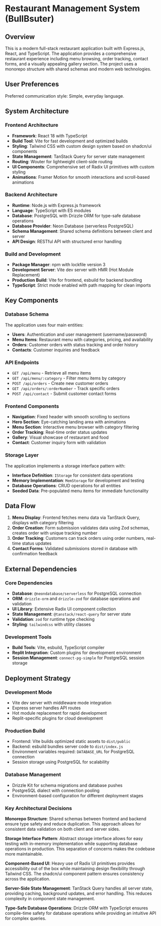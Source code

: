 # Restaurant Management System (BullBsuter)

## Overview

This is a modern full-stack restaurant application built with Express.js, React, and TypeScript. The application provides a comprehensive restaurant experience including menu browsing, order tracking, contact forms, and a visually appealing gallery section. The project uses a monorepo structure with shared schemas and modern web technologies.

## User Preferences

Preferred communication style: Simple, everyday language.

## System Architecture

### Frontend Architecture
- **Framework**: React 18 with TypeScript
- **Build Tool**: Vite for fast development and optimized builds
- **Styling**: Tailwind CSS with custom design system based on shadcn/ui components
- **State Management**: TanStack Query for server state management
- **Routing**: Wouter for lightweight client-side routing
- **UI Components**: Comprehensive set of Radix UI primitives with custom styling
- **Animations**: Framer Motion for smooth interactions and scroll-based animations

### Backend Architecture
- **Runtime**: Node.js with Express.js framework
- **Language**: TypeScript with ES modules
- **Database**: PostgreSQL with Drizzle ORM for type-safe database operations
- **Database Provider**: Neon Database (serverless PostgreSQL)
- **Schema Management**: Shared schema definitions between client and server
- **API Design**: RESTful API with structured error handling

### Build and Development
- **Package Manager**: npm with lockfile version 3
- **Development Server**: Vite dev server with HMR (Hot Module Replacement)
- **Production Build**: Vite for frontend, esbuild for backend bundling
- **TypeScript**: Strict mode enabled with path mapping for clean imports

## Key Components

### Database Schema
The application uses four main entities:
- **Users**: Authentication and user management (username/password)
- **Menu Items**: Restaurant menu with categories, pricing, and availability
- **Orders**: Customer orders with status tracking and order history
- **Contacts**: Customer inquiries and feedback

### API Endpoints
- `GET /api/menu` - Retrieve all menu items
- `GET /api/menu/:category` - Filter menu items by category
- `POST /api/orders` - Create new customer orders
- `GET /api/orders/:orderNumber` - Track specific orders
- `POST /api/contact` - Submit customer contact forms

### Frontend Components
- **Navigation**: Fixed header with smooth scrolling to sections
- **Hero Section**: Eye-catching landing area with animations
- **Menu Section**: Interactive menu browser with category filtering
- **Order Tracking**: Real-time order status updates
- **Gallery**: Visual showcase of restaurant and food
- **Contact**: Customer inquiry form with validation

### Storage Layer
The application implements a storage interface pattern with:
- **Interface Definition**: `IStorage` for consistent data operations
- **Memory Implementation**: `MemStorage` for development and testing
- **Database Operations**: CRUD operations for all entities
- **Seeded Data**: Pre-populated menu items for immediate functionality

## Data Flow

1. **Menu Display**: Frontend fetches menu data via TanStack Query, displays with category filtering
2. **Order Creation**: Form submission validates data using Zod schemas, creates order with unique tracking number
3. **Order Tracking**: Customers can track orders using order numbers, real-time status updates
4. **Contact Forms**: Validated submissions stored in database with confirmation feedback

## External Dependencies

### Core Dependencies
- **Database**: `@neondatabase/serverless` for PostgreSQL connection
- **ORM**: `drizzle-orm` and `drizzle-zod` for database operations and validation
- **UI Library**: Extensive Radix UI component collection
- **State Management**: `@tanstack/react-query` for server state
- **Validation**: `zod` for runtime type checking
- **Styling**: `tailwindcss` with utility classes

### Development Tools
- **Build Tools**: Vite, esbuild, TypeScript compiler
- **Replit Integration**: Custom plugins for development environment
- **Session Management**: `connect-pg-simple` for PostgreSQL session storage

## Deployment Strategy

### Development Mode
- Vite dev server with middleware mode integration
- Express server handles API routes
- Hot module replacement for rapid development
- Replit-specific plugins for cloud development

### Production Build
- Frontend: Vite builds optimized static assets to `dist/public`
- Backend: esbuild bundles server code to `dist/index.js`
- Environment variables required: `DATABASE_URL` for PostgreSQL connection
- Session storage using PostgreSQL for scalability

### Database Management
- Drizzle Kit for schema migrations and database pushes
- PostgreSQL dialect with connection pooling
- Environment-based configuration for different deployment stages

### Key Architectural Decisions

**Monorepo Structure**: Shared schemas between frontend and backend ensure type safety and reduce duplication. This approach allows for consistent data validation on both client and server sides.

**Storage Interface Pattern**: Abstract storage interface allows for easy testing with in-memory implementation while supporting database operations in production. This separation of concerns makes the codebase more maintainable.

**Component-Based UI**: Heavy use of Radix UI primitives provides accessibility out of the box while maintaining design flexibility through Tailwind CSS. The shadcn/ui component pattern ensures consistency across the application.

**Server-Side State Management**: TanStack Query handles all server state, providing caching, background updates, and error handling. This reduces complexity in component state management.

**Type-Safe Database Operations**: Drizzle ORM with TypeScript ensures compile-time safety for database operations while providing an intuitive API for complex queries.